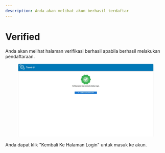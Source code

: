 ```yaml
---
description: Anda akan melihat akun berhasil terdaftar
---
```


# Verified

Anda akan melihat halaman verifikasi berhasil apabila berhasil melakukan pendaftaraan.&#x20;

<figure><img src="../../.gitbook/assets/WhatsApp Image 2024-12-27 at 20.26.44_486d495d.jpg" alt=""><figcaption></figcaption></figure>

Anda dapat klik "Kembali Ke Halaman Login" untuk masuk ke akun.
